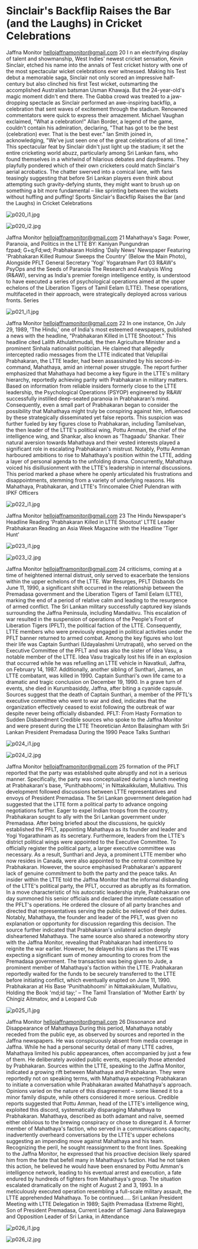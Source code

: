 # Sinclair's Backflip Raises the Bar (and the Laughs) in Cricket Celebrations

Jaffna Monitor
hellojaffnamonitor@gmail.com
20
I
n an electrifying display of talent and 
showmanship, West Indies' newest cricket 
sensation, Kevin Sinclair, etched his name 
into the annals of Test cricket history with one 
of the most spectacular wicket celebrations 
ever witnessed. Making his Test debut a 
memorable saga, Sinclair not only scored an 
impressive half-century but also clinched his 
first Test wicket, outsmarting the accomplished 
Australian batsman Usman Khawaja.
But the 24-year-old's magic moment didn't 
end there. The Gabba crowd was treated to a 
jaw-dropping spectacle as Sinclair performed 
an awe-inspiring backflip, a celebration that 
sent waves of excitement through the stadium. 
Renowned commentators were quick to 
express their amazement. Michael Vaughan 
exclaimed, "What a celebration!" Allan Border, 
a legend of the game, couldn't contain his 
admiration, declaring, "That has got to be the 
best (celebration) ever. That is the best ever." 
Ian Smith joined in, acknowledging, "We've 
just seen one of the great celebrations of all 
time."
This spectacular feat by Sinclair didn't just 
light up the stadium; it set the entire cricketing 
world abuzz, particularly among Sri Lankan 
fans, who found themselves in a whirlwind 
of hilarious debates and daydreams. They 
playfully pondered which of their own 
cricketers could match Sinclair's aerial 
acrobatics. The chatter swerved into a comical 
lane, with fans teasingly suggesting that 
before Sri Lankan players even think about 
attempting such gravity-defying stunts, they 
might want to brush up on something a bit 
more fundamental – like sprinting between the 
wickets without huffing and puffing!
Sports
Sinclair's 
Backflip 
Raises the 
Bar (and 
the Laughs) 
in Cricket 
Celebrations

![p020_i1.jpg](images_out/006_sinclairs_backflip_raises_the_bar_and_the_laughs_i/p020_i1.jpg)

![p020_i2.jpg](images_out/006_sinclairs_backflip_raises_the_bar_and_the_laughs_i/p020_i2.jpg)

Jaffna Monitor
hellojaffnamonitor@gmail.com
21
Mahathaya's Saga:
Power, Paranoia, and Politics in the LTTE
BY: 
Kaniyan Pungundran  
fzpad; G+q;Fd;wd;
Prabhakaran Holding 'Daily News' Newspaper Featuring 'Prabhakaran Killed Rumour Sweeps 
the Country' (Below the Main Photo), Alongside PFLT General Secretary 'Yogi' Yogaratnam
Part 03
R&AW's PsyOps and the Seeds of Paranoia
The Research and Analysis Wing (R&AW), serving as India's 
premier foreign intelligence entity, is understood to have 
executed a series of psychological operations aimed at the 
upper echelons of the Liberation Tigers of Tamil Eelam 
(LTTE). These operations, multifaceted in their approach, 
were strategically deployed across various fronts.
Series

![p021_i1.jpg](images_out/006_sinclairs_backflip_raises_the_bar_and_the_laughs_i/p021_i1.jpg)

Jaffna Monitor
hellojaffnamonitor@gmail.com
22
In one instance, On July 29, 1989, 'The Hindu,' 
one of India's most esteemed newspapers, 
published a news with the headline, 
"Prabhakaran Killed in LTTE Shootout." This 
headline cited Lalith Athulathmudali, the 
then Agriculture Minister and a prominent 
Sinhala nationalist politician. He claimed that 
allegedly intercepted radio messages from the 
LTTE indicated that Velupillai Prabhakaran, 
the LTTE leader, had been assassinated by his 
second-in-command, Mahathaya, amid an 
internal power struggle. The report further 
emphasized that Mahathaya had become a 
key figure in the LTTE's military hierarchy, 
reportedly achieving parity with Prabhakaran 
in military matters. 
Based on information from reliable insiders 
formerly close to the LTTE leadership, 
the Psychological Operations (PSYOP) 
engineered by R&AW successfully instilled 
deep-seated paranoia in Prabhakaran's 
mind. Consequently, even a small part of 
Prabhakaran began to consider the possibility 
that Mahathaya might truly be conspiring 
against him, influenced by these strategically 
disseminated yet false reports.
This suspicion was further fueled by key 
figures close to Prabhakaran, including 
Tamilselvan, the then leader of the LTTE's 
political wing, Pottu Amman, the chief of 
the intelligence wing, and Shankar, also 
known as 'Thagaadu' Shankar. Their natural 
aversion towards Mahathaya and their 
vested interests played a significant role in 
escalating Prabhakaran's mistrust. Notably, 
Pottu Amman harboured ambitions to rise to 
Mahathaya's position within the LTTE, adding 
a layer of personal agenda to the unfolding 
drama.
Concurrently, Mahathaya voiced his 
disillusionment with the LTTE's leadership 
in internal discussions. This period marked 
a phase where he openly articulated his 
frustrations and disappointments, stemming 
from a variety of underlying reasons. His 
Mahathaya, Prabhakaran, and LTTE's Trincomalee Chief Pulendran with IPKF Officers

![p022_i1.jpg](images_out/006_sinclairs_backflip_raises_the_bar_and_the_laughs_i/p022_i1.jpg)

Jaffna Monitor
hellojaffnamonitor@gmail.com
23
The Hindu Newspaper's Headline Reading 'Prabhakaran Killed in LTTE Shootout'
LTTE Leader Prabhakaran Reading an Asia Week Magazine with the Headline 'Tiger Hunt'

![p023_i1.jpg](images_out/006_sinclairs_backflip_raises_the_bar_and_the_laughs_i/p023_i1.jpg)

![p023_i2.jpg](images_out/006_sinclairs_backflip_raises_the_bar_and_the_laughs_i/p023_i2.jpg)

Jaffna Monitor
hellojaffnamonitor@gmail.com
24
criticisms, coming at a time of heightened 
internal distrust, only served to exacerbate 
the tensions within the upper echelons of the 
LTTE.
War Resurges, PFLT Disbands
On June 11, 1990, a significant shift occurred 
in the relationship between the Premadasa 
government and the Liberation Tigers of 
Tamil Eelam (LTTE), marking the end of a 
period of relative calm and leading to the 
resurgence of armed conflict. The Sri Lankan 
military successfully captured key islands 
surrounding the Jaffna Peninsula, including 
Mandaitivu. This escalation of war resulted in 
the suspension of operations of the People's 
Front of Liberation Tigers (PFLT), the political 
faction of the LTTE. Consequently, LTTE 
members who were previously engaged in 
political activities under the PFLT banner 
returned to armed combat. Among the key 
figures who lost their life was Captain Sunthari 
(Udayalashmi Urrutrapati), who served on 
the Executive Committee of the PFLT and was 
also the sister of Idea Vasu, a notable member 
of the LTTE. Idea Vasu tragically lost his life 
in an explosion that occurred while he was 
refuelling an LTTE vehicle in Navatkuli, Jaffna, 
on February 14, 1987. Additionally, another 
sibling of Sunthari, James, an LTTE combatant, 
was killed in 1990. Captain Sunthari's own life 
came to a dramatic and tragic conclusion on 
December 19, 1990. In a grave turn of events, 
she died in Kurumbasiddy, Jaffna, after biting a 
cyanide capsule. Sources suggest that the death 
of Captain Sunthari, a member of the PFTL's 
executive committee who went to war and 
died, indicates that the organization effectively 
ceased to exist following the outbreak of war 
despite never being officially disbanded.
PFLT: From Hasty Formation to 
Sudden Disbandment
Credible sources who spoke to the Jaffna 
Monitor and were present during the 
LTTE Theoretician Anton Balasingham with Sri Lankan 
President Premadasa During the 1990 Peace Talks
Sunthari

![p024_i1.jpg](images_out/006_sinclairs_backflip_raises_the_bar_and_the_laughs_i/p024_i1.jpg)

![p024_i2.jpg](images_out/006_sinclairs_backflip_raises_the_bar_and_the_laughs_i/p024_i2.jpg)

Jaffna Monitor
hellojaffnamonitor@gmail.com
25
formation of the PFLT 
reported that the party was 
established quite abruptly 
and not in a serious 
manner. Specifically, the 
party was conceptualized 
during a lunch meeting 
at Prabhakaran's base, 
'Punithabhoomi,' in 
Nittakaikkulam, Mullaitivu. 
This development followed 
discussions between LTTE 
representatives and envoys 
of President Premadasa. 
The Sri Lankan government 
delegation had suggested 
that the LTTE form a 
political party to advance 
ongoing negotiations further.
Eager to expel Indian troops from the country, 
Prabhakaran sought to ally with the Sri Lankan 
government under Premadasa. After being 
briefed about the discussions, he quickly 
established the PFLT, appointing Mahathaya as 
its founder and leader and Yogi Yogarathinam 
as its secretary. Furthermore, leaders from the 
LTTE's district political wings were appointed 
to the Executive Committee.
To officially register the political party, a larger 
executive committee was necessary. As a 
result, Sunthari and Jeya, a prominent LTTE 
member who now resides in Canada, were 
also appointed to the central committee by 
Prabhakaran. However, the source emphasised 
Prabhakaran's apparent lack of genuine 
commitment to both the party and the peace 
talks.
An insider within the LTTE told the Jaffna 
Monitor that the informal disbanding of the 
LTTE's political party, the PFLT, occurred 
as abruptly as its formation. In a move 
characteristic of his autocratic leadership 
style, Prabhakaran one day summoned his 
senior officials and declared the immediate 
cessation of the PFLT's operations. He ordered 
the closure of all party branches and directed 
that representatives serving the public be 
relieved of their duties. Notably, Mahathaya, 
the founder and leader of the PFLT, was given 
no explanation or opportunity for discussion 
regarding this decision. The source further 
indicated that Prabhakaran's unilateral action 
deeply disheartened Mahathaya. 
 The same source also shared a noteworthy 
story with the Jaffna Monitor, revealing that 
Prabhakaran had intentions to reignite the 
war earlier. However, he delayed his plans as 
the LTTE was expecting a significant sum 
of money amounting to crores from the 
Premadasa government. The transaction was 
being given to Jude, a prominent member 
of Mahathaya's faction within the LTTE. 
Prabhakaran reportedly waited for the funds 
to be securely transferred to the LTTE before 
initiating conflict, which eventually erupted on 
June 11, 1990.
Prabhakaran at His Base 'Punithabhoomi' in Nittakaikkulam, Mullaitivu, Holding the 
Book 'md;id tay;' – The Tamil Translation of 'Mother Earth' by Chingiz Aitmatov, 
and a Leopard Cub

![p025_i1.jpg](images_out/006_sinclairs_backflip_raises_the_bar_and_the_laughs_i/p025_i1.jpg)

Jaffna Monitor
hellojaffnamonitor@gmail.com
26
Dissonance and Disappearance of 
Mahathaya
During this period, Mahathaya notably 
receded from the public eye, as observed by 
sources and reported in the Jaffna newspapers. 
He was conspicuously absent from media 
coverage in Jaffna. While he had a personal 
security detail of many LTTE cadres, 
Mahathaya limited his public appearances, 
often accompanied by just a few of them. He 
deliberately avoided public events, especially 
those attended by Prabhakaran.
Sources within the LTTE, speaking to the 
Jaffna Monitor, indicated a growing rift 
between Mahathaya and Prabhakaran. They 
were reportedly not on speaking terms, with 
Mahathaya expecting Prabhakaran to initiate 
a conversation while Prabhakaran awaited 
Mahathaya's approach. Opinions varied on the 
nature of this disagreement – some likened 
it to a minor family dispute, while others 
considered it more serious.
Credible reports suggested that Pottu Amman, 
head of the LTTE's intelligence wing, exploited 
this discord, systematically disparaging 
Mahathaya to Prabhakaran. Mahathaya, 
described as both adamant and naïve, seemed 
either oblivious to the brewing conspiracy or 
chose to disregard it. 
A former member of Mahathaya's faction, 
who served in a communications capacity, 
inadvertently overheard conversations by 
the LTTE's upper echelons suggesting an 
impending move against Mahathaya and 
his team. Recognizing the peril, he sought 
reassignment to the front lines. Speaking to the 
Jaffna Monitor, he expressed that his proactive 
decision likely spared him from the fate that 
befell many in Mahathaya's faction. Had he not 
taken this action, he believed he would have 
been ensnared by Pottu Amman's intelligence 
network, leading to his eventual arrest and 
execution, a fate endured by hundreds of 
fighters from Mahathaya's group.
The situation escalated dramatically on 
the night of August 2 and 3, 1993. In a 
meticulously executed operation resembling 
a full-scale military assault, the LTTE 
apprehended Mahathaya.
To be continued..... 
Sri Lankan President Meeting with LTTE Delegation in 1989; Sajith Premadasa (Extreme Right), Son of President Premadasa, 
Current Leader of Samagi Jana Balawegaya and Opposition Leader of Sri Lanka, in Attendance

![p026_i1.jpg](images_out/006_sinclairs_backflip_raises_the_bar_and_the_laughs_i/p026_i1.jpg)

![p026_i2.jpg](images_out/006_sinclairs_backflip_raises_the_bar_and_the_laughs_i/p026_i2.jpg)

